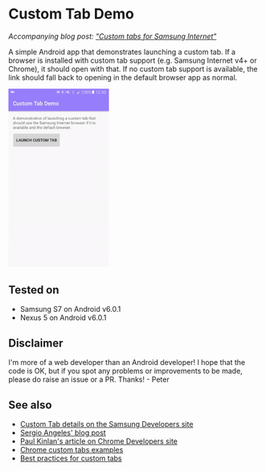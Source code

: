 # Custom Tab Demo

*Accompanying blog post: ["Custom tabs for Samsung Internet"](https://medium.com/samsung-internet-dev/custom-tabs-for-samsung-internet-8563e4754b22)*

A simple Android app that demonstrates launching a custom tab. If a browser is installed with custom 
tab support (e.g. Samsung Internet v4+ or Chrome), it should open with that. If no custom tab support 
is available, the link should fall back to opening in the default browser app as normal.

<img src="docs/samsung-internet-custom-tab.gif?raw=true" width="200px" href="" alt="Demo gif"/>

## Tested on

* Samsung S7 on Android v6.0.1
* Nexus 5 on Android v6.0.1

## Disclaimer

I'm more of a web developer than an Android developer! I hope that the code is OK, but if you 
spot any problems or improvements to be made, please do raise an issue or a PR. Thanks! - Peter

## See also

* [Custom Tab details on the Samsung Developers site](http://developer.samsung.com/technical-doc/view.do?v=T000000245)
* [Sergio Angeles' blog post](https://www.captechconsulting.com/blogs/an-introduction-to-chrome-custom-tabs-for-android)
* [Paul Kinlan's article on Chrome Developers site](https://developer.chrome.com/multidevice/android/customtabs)
* [Chrome custom tabs examples](https://github.com/GoogleChrome/custom-tabs-client)
* [Best practices for custom tabs](https://medium.com/google-developers/best-practices-for-custom-tabs-5700e55143ee)

